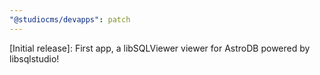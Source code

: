 ```yaml
---
"@studiocms/devapps": patch
---
```


[Initial release]: First app, a libSQLViewer viewer for AstroDB powered by libsqlstudio!
